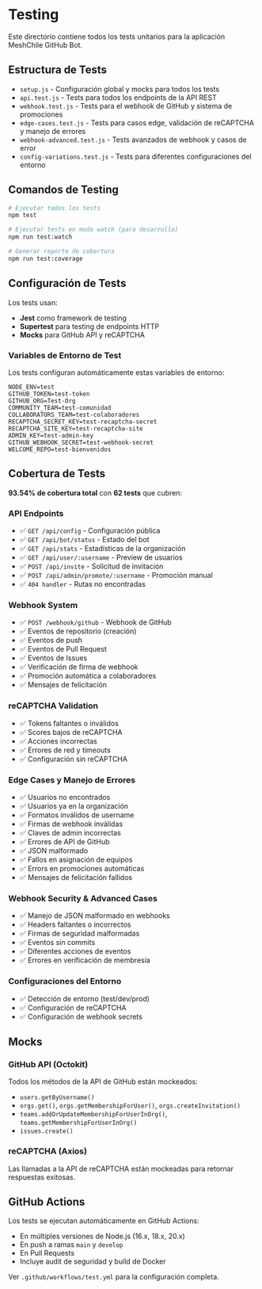 # Testing

Este directorio contiene todos los tests unitarios para la aplicación MeshChile GitHub Bot.

## Estructura de Tests

- `setup.js` - Configuración global y mocks para todos los tests
- `api.test.js` - Tests para todos los endpoints de la API REST
- `webhook.test.js` - Tests para el webhook de GitHub y sistema de promociones
- `edge-cases.test.js` - Tests para casos edge, validación de reCAPTCHA y manejo de errores
- `webhook-advanced.test.js` - Tests avanzados de webhook y casos de error
- `config-variations.test.js` - Tests para diferentes configuraciones del entorno

## Comandos de Testing

```bash
# Ejecutar todos los tests
npm test

# Ejecutar tests en modo watch (para desarrollo)
npm run test:watch

# Generar reporte de cobertura
npm run test:coverage
```

## Configuración de Tests

Los tests usan:
- **Jest** como framework de testing
- **Supertest** para testing de endpoints HTTP
- **Mocks** para GitHub API y reCAPTCHA

### Variables de Entorno de Test

Los tests configuran automáticamente estas variables de entorno:

```
NODE_ENV=test
GITHUB_TOKEN=test-token
GITHUB_ORG=Test-Org
COMMUNITY_TEAM=test-comunidad
COLLABORATORS_TEAM=test-colaboradores
RECAPTCHA_SECRET_KEY=test-recaptcha-secret
RECAPTCHA_SITE_KEY=test-recaptcha-site
ADMIN_KEY=test-admin-key
GITHUB_WEBHOOK_SECRET=test-webhook-secret
WELCOME_REPO=test-bienvenidos
```

## Cobertura de Tests

**93.54% de cobertura total** con **62 tests** que cubren:

### API Endpoints
- ✅ `GET /api/config` - Configuración pública
- ✅ `GET /api/bot/status` - Estado del bot
- ✅ `GET /api/stats` - Estadísticas de la organización
- ✅ `GET /api/user/:username` - Preview de usuarios
- ✅ `POST /api/invite` - Solicitud de invitación
- ✅ `POST /api/admin/promote/:username` - Promoción manual
- ✅ `404 handler` - Rutas no encontradas

### Webhook System
- ✅ `POST /webhook/github` - Webhook de GitHub
- ✅ Eventos de repositorio (creación)
- ✅ Eventos de push
- ✅ Eventos de Pull Request
- ✅ Eventos de Issues
- ✅ Verificación de firma de webhook
- ✅ Promoción automática a colaboradores
- ✅ Mensajes de felicitación

### reCAPTCHA Validation
- ✅ Tokens faltantes o inválidos
- ✅ Scores bajos de reCAPTCHA
- ✅ Acciones incorrectas
- ✅ Errores de red y timeouts
- ✅ Configuración sin reCAPTCHA

### Edge Cases y Manejo de Errores
- ✅ Usuarios no encontrados
- ✅ Usuarios ya en la organización
- ✅ Formatos inválidos de username
- ✅ Firmas de webhook inválidas
- ✅ Claves de admin incorrectas
- ✅ Errores de API de GitHub
- ✅ JSON malformado
- ✅ Fallos en asignación de equipos
- ✅ Errors en promociones automáticas
- ✅ Mensajes de felicitación fallidos

### Webhook Security & Advanced Cases
- ✅ Manejo de JSON malformado en webhooks
- ✅ Headers faltantes o incorrectos
- ✅ Firmas de seguridad malformadas
- ✅ Eventos sin commits
- ✅ Diferentes acciones de eventos
- ✅ Errores en verificación de membresía

### Configuraciones del Entorno
- ✅ Detección de entorno (test/dev/prod)
- ✅ Configuración de reCAPTCHA
- ✅ Configuración de webhook secrets

## Mocks

### GitHub API (Octokit)
Todos los métodos de la API de GitHub están mockeados:
- `users.getByUsername()` 
- `orgs.get()`, `orgs.getMembershipForUser()`, `orgs.createInvitation()`
- `teams.addOrUpdateMembershipForUserInOrg()`, `teams.getMembershipForUserInOrg()`
- `issues.create()`

### reCAPTCHA (Axios)
Las llamadas a la API de reCAPTCHA están mockeadas para retornar respuestas exitosas.

## GitHub Actions

Los tests se ejecutan automáticamente en GitHub Actions:
- En múltiples versiones de Node.js (16.x, 18.x, 20.x)
- En push a ramas `main` y `develop`
- En Pull Requests
- Incluye audit de seguridad y build de Docker

Ver `.github/workflows/test.yml` para la configuración completa.